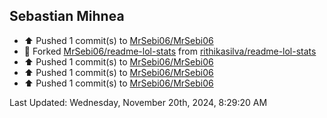 <h2>Sebastian Mihnea</h2>

<!--RECENT_ACTIVITY:start-->
- ⬆️ Pushed 1 commit(s) to [MrSebi06/MrSebi06](https://github.com/MrSebi06/MrSebi06)<br>
- 🔱 Forked [MrSebi06/readme-lol-stats](https://github.com/MrSebi06/readme-lol-stats) from [rithikasilva/readme-lol-stats](https://github.com/rithikasilva/readme-lol-stats)<br>
- ⬆️ Pushed 1 commit(s) to [MrSebi06/MrSebi06](https://github.com/MrSebi06/MrSebi06)<br>
- ⬆️ Pushed 1 commit(s) to [MrSebi06/MrSebi06](https://github.com/MrSebi06/MrSebi06)<br>
- ⬆️ Pushed 1 commit(s) to [MrSebi06/MrSebi06](https://github.com/MrSebi06/MrSebi06)<br>
<!--RECENT_ACTIVITY:end-->
<!--RECENT_ACTIVITY:last_update-->
Last Updated: Wednesday, November 20th, 2024, 8:29:20 AM
<!--RECENT_ACTIVITY:last_update_end-->

<!---LOL-STATS-START-HERE--->
<!---LOL-STATS-END-HERE--->
